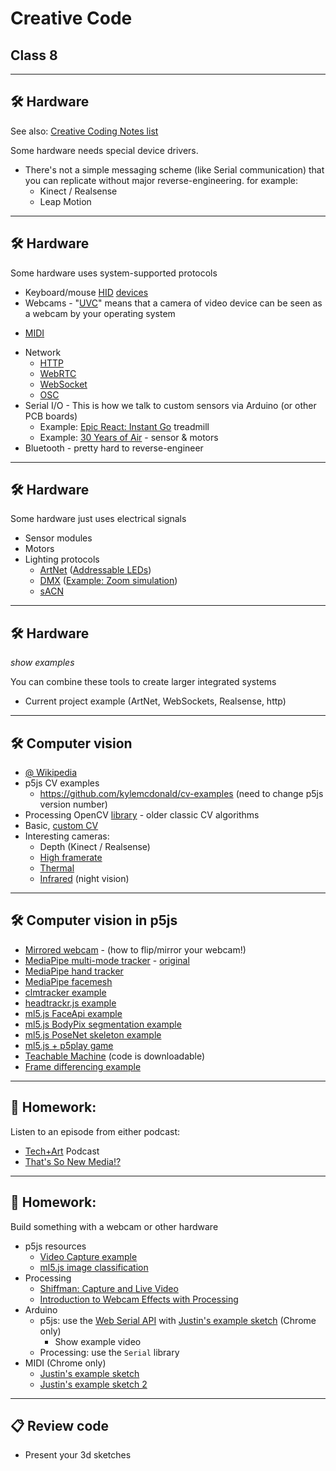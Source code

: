 # Creative Code

## Class 8

---

## 🛠️ Hardware

See also: [Creative Coding Notes list](https://github.com/cacheflowe/creative-coding-notes#physical-computing)

Some hardware needs special device drivers. 

* There's not a simple messaging scheme (like Serial communication) that you can replicate without major reverse-engineering. for example:
  * Kinect / Realsense
  * Leap Motion

---

## 🛠️ Hardware

Some hardware uses system-supported protocols

* Keyboard/mouse [HID](https://en.wikipedia.org/wiki/Human_interface_device) [devices](https://xkeys.com/xkeys.html)
* Webcams - "[UVC](https://en.wikipedia.org/wiki/USB_video_device_class)" means that a camera of video device can be seen as a webcam by your operating system
- [MIDI](http://en.wikipedia.org/wiki/MIDI)
* Network
  - [HTTP](https://medium.com/@jen_strong/the-request-response-cycle-of-the-web-1b7e206e9047)
  - [WebRTC](https://webrtc.github.io/samples/)
  - [WebSocket](http://en.wikipedia.org/wiki/WebSocket)
  - [OSC](http://en.wikipedia.org/wiki/Open_Sound_Control)
* Serial I/O - This is how we talk to custom sensors via Arduino (or other PCB boards)
  * Example: [Epic React: Instant Go](https://cacheflowe.com/code/installation/epic-react-instant-go) treadmill
  * Example: [30 Years of Air](https://cacheflowe.com/code/installation/nike-soho-air-max-screens) - sensor & motors
* Bluetooth - pretty hard to reverse-engineer

---

## 🛠️ Hardware

Some hardware just uses electrical signals

* Sensor modules
* Motors
* Lighting protocols
  - [ArtNet](https://en.wikipedia.org/wiki/Art-Net) ([Addressable LEDs](https://cacheflowe.com/code/lab/artnet-+-processing))
  - [DMX](https://en.wikipedia.org/wiki/DMX512) ([Example: Zoom simulation](https://cacheflowe.com/code/installation/zoom-centrifuge))
  - [sACN](https://www.lightjams.com/sacn.html)

---

## 🛠️ Hardware

*show examples*

You can combine these tools to create larger integrated systems 
  - Current project example (ArtNet, WebSockets, Realsense, http)


---

## 🛠️ Computer vision

* [@ Wikipedia](https://en.wikipedia.org/wiki/Computer_vision)
* p5js CV examples
  * https://github.com/kylemcdonald/cv-examples (need to change p5js version number)
* Processing OpenCV [library](https://github.com/atduskgreg/opencv-processing) - older classic CV algorithms
* Basic, [custom CV](https://cacheflowe.com/code/lab/webcam-experiments)
* Interesting cameras:
  * Depth (Kinect / Realsense)
  * [High framerate](https://www.edgertronic.com/)
  * [Thermal](https://groupgets.com/manufacturers/getlab/products/purethermal-2-flir-lepton-smart-i-o-module)
  * [Infrared](https://www.amazon.com/SVPRO-Outdoor-Waterproof-Surveillance-Android/dp/B07C2RL8PB/) (night vision)

---

## 🛠️ Computer vision in p5js

* [Mirrored webcam](https://editor.p5js.org/cacheflowe/sketches/zLpJ56Gi2) - (how to flip/mirror your webcam!)
* [MediaPipe multi-mode tracker](https://editor.p5js.org/orrkislev/sketches/wwLqrnVDt) - [original](https://editor.p5js.org/golan/sketches/0yyu6uEwM)
* [MediaPipe hand tracker](https://editor.p5js.org/lingdong/sketches/1viPqbRMv)
* [MediaPipe facemesh](https://editor.p5js.org/lingdong/sketches/ef6FB-uNq)
* [clmtracker example](https://editor.p5js.org/cacheflowe/sketches/k5331wdu7)
* [headtrackr.js example](https://editor.p5js.org/cacheflowe/sketches/8kel7wkpp)
* [ml5.js FaceApi example](https://editor.p5js.org/ml5/sketches/FaceApi_Video_Landmarks)
* [ml5.js BodyPix segmentation example](https://editor.p5js.org/cacheflowe/sketches/ezqWo10Ye)
* [ml5.js PoseNet skeleton example](https://editor.p5js.org/codingtrain/sketches/ULA97pJXR)
* [ml5.js + p5play game](https://editor.p5js.org/StevesMakerspace/sketches/RLGFfn2pt)
* [Teachable Machine](https://teachablemachine.withgoogle.com/) (code is downloadable)
* [Frame differencing example](https://editor.p5js.org/cacheflowe/sketches/NfXQSVwNmG)

---

## 📝 Homework:

Listen to an episode from either podcast:
* [Tech+Art](https://podcasts.apple.com/ca/podcast/tech-art/id1480019037) Podcast
* [That's So New Media!?](https://open.spotify.com/show/7MXw99WToC4MbZHwAlaFzB?si=UggW_cRMTwmZKVWeVAfsjw&nd=1)

---

## 📝 Homework:

Build something with a webcam or other hardware

* p5js resources
  * [Video Capture example](https://p5js.org/examples/dom-video-capture.html)
  * [ml5.js image classification](https://www.youtube.com/watch?v=D9BoBSkLvFo&vl=en)
* Processing
  * [Shiffman: Capture and Live Video](https://www.youtube.com/watch?v=WH31daSj4nc)
  * [Introduction to Webcam Effects with Processing](https://www.youtube.com/watch?v=6pGEk2dQnss)
* Arduino
  * p5js: use the [Web Serial API](https://web.dev/serial/) with [Justin's example sketch](https://editor.p5js.org/cacheflowe/sketches/F7GG8vuEy) (Chrome only)
    * Show example video
  * Processing: use the `Serial` library
* MIDI (Chrome only)
  * [Justin's example sketch](https://editor.p5js.org/cacheflowe/sketches/xuGYeJnZY)
  * [Justin's example sketch 2](https://editor.p5js.org/cacheflowe/sketches/iFMtaetat)

---

## 📋 Review code

* Present your 3d sketches

